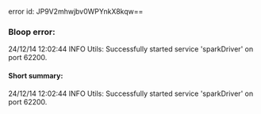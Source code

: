 error id: JP9V2mhwjbv0WPYnkX8kqw==
### Bloop error:

24/12/14 12:02:44 INFO Utils: Successfully started service 'sparkDriver' on port 62200.
#### Short summary: 

24/12/14 12:02:44 INFO Utils: Successfully started service 'sparkDriver' on port 62200.